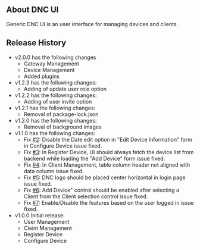 ## About DNC UI
Generic DNC UI is an user interface for managing devices and clients.

## Release History
- v2.0.0 has the following changes
  - Gateway Management
  - Device Management
  - Added plugins
- v1.2.3 has the following changes:
  - Adding of update user role option
- v1.2.2 has the following changes:
  - Adding of user invite option
- v1.2.1 has the following changes:
  - Removal of package-lock.json
- v1.2.0 has the following changes:
  - Removal of background images
- v1.1.0 has the following changes:
  - Fix [#2](https://gitlab-x.mcci.com/client/milkweed/mcgraw/dnc/dnc-ui/-/issues/2): Disable the Date edit option in "Edit Device Information" form in Configure Device issue fixed.
  - Fix [#3](https://gitlab-x.mcci.com/client/milkweed/mcgraw/dnc/dnc-ui/-/issues/3): In Register Device, UI should always fetch the device list from backend while loading the "Add Device" form issue fixed.
  - Fix [#4](https://gitlab-x.mcci.com/client/milkweed/mcgraw/dnc/dnc-ui/-/issues/4): In Client Management, table column header not aligned with data column issue fixed.
  - Fix [#5](https://gitlab-x.mcci.com/client/milkweed/mcgraw/dnc/dnc-ui/-/issues/5): DNC logo should be placed center horizontal in login page issue fixed.
  - Fix [#6](https://gitlab-x.mcci.com/client/milkweed/mcgraw/dnc/dnc-ui/-/issues/6): Add Device" control should be enabled after selecting a Client from the Client selection control issue fixed.
  - Fix [#7](https://gitlab-x.mcci.com/client/milkweed/mcgraw/dnc/dnc-ui/-/issues/7): Enable/Disable the features based on the user logged in issue fixed.
- v1.0.0 Initial release:
  - User Management
  - Cleint Management
  - Register Device
  - Configure Device